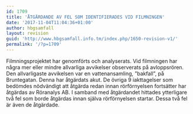```yaml
---
id: 1709
title: 'ÅTGÄRDANDE AV FEL SOM IDENTIFIERADES VID FILMNINGEN'
date: '2017-11-04T11:04:36+01:00'
author: hbgsamfall
layout: revision
guid: 'http://www.hbgsamfall.info.tm/index.php/1650-revision-v1/'
permalink: '/?p=1709'
---
```


Filmningsprojektet har genomförts och analyserats. Vid filmningen har några mer eller mindre allvarliga avvikelser observerats på avloppsrören. Den allvarligaste avvikelsen var en vattenansamling, ”bakfall”, på Bruntegatan. Denna har åtgärdats akut. De övriga 9 iakttagelser som bedömdes nödvändigt att åtgärda redan innan rörförnyelsen fortsätter har åtgärdas av Röranalys AB. I samband med åtgärdandet hittades ytterligare två fel som borde åtgärdas innan själva rörförnyelsen startar. Dessa två fel är även de åtgärdade.